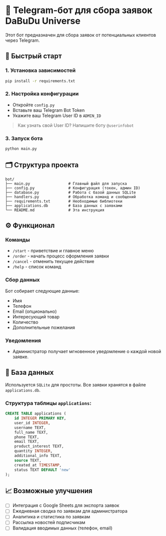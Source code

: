 # 🤖 Telegram-бот для сбора заявок DaBuDu Universe

Этот бот предназначен для сбора заявок от потенциальных клиентов через Telegram.

## 🚀 Быстрый старт

### 1. Установка зависимостей
```bash
pip install -r requirements.txt
```

### 2. Настройка конфигурации
- Откройте `config.py`
- Вставьте ваш Telegram Bot Token
- Укажите ваш Telegram User ID в `ADMIN_ID`

> Как узнать свой User ID? Напишите боту `@userinfobot`

### 3. Запуск бота
```bash
python main.py
```

## 🗂️ Структура проекта
```
bot/
├── main.py                 # Главный файл для запуска
├── config.py               # Конфигурация (токен, админ ID)
├── database.py             # Работа с базой данных SQLite
├── handlers.py             # Обработка команд и сообщений
├── requirements.txt        # Необходимые библиотеки
├── applications.db         # База данных с заявками
└── README.md               # Эта инструкция
```

## ⚙️ Функционал

### Команды
- `/start` - приветствие и главное меню
- `/order` - начать процесс оформления заявки
- `/cancel` - отменить текущее действие
- `/help` - список команд

### Сбор данных
Бот собирает следующие данные:
- Имя
- Телефон
- Email (опционально)
- Интересующий товар
- Количество
- Дополнительные пожелания

### Уведомления
- Администратор получает мгновенное уведомление о каждой новой заявке.

## 🔧 База данных

Используется `SQLite` для простоты. Все заявки хранятся в файле `applications.db`.

### Структура таблицы `applications`:
```sql
CREATE TABLE applications (
    id INTEGER PRIMARY KEY,
    user_id INTEGER,
    username TEXT,
    full_name TEXT,
    phone TEXT,
    email TEXT,
    product_interest TEXT,
    quantity INTEGER,
    additional_info TEXT,
    source TEXT,
    created_at TIMESTAMP,
    status TEXT DEFAULT 'new'
);
```

## 📈 Возможные улучшения

- [ ] Интеграция с Google Sheets для экспорта заявок
- [ ] Ежедневная сводка по заявкам для администратора
- [ ] Аналитика и статистика по заявкам
- [ ] Рассылка новостей подписчикам
- [ ] Валидация вводимых данных (телефон, email) 